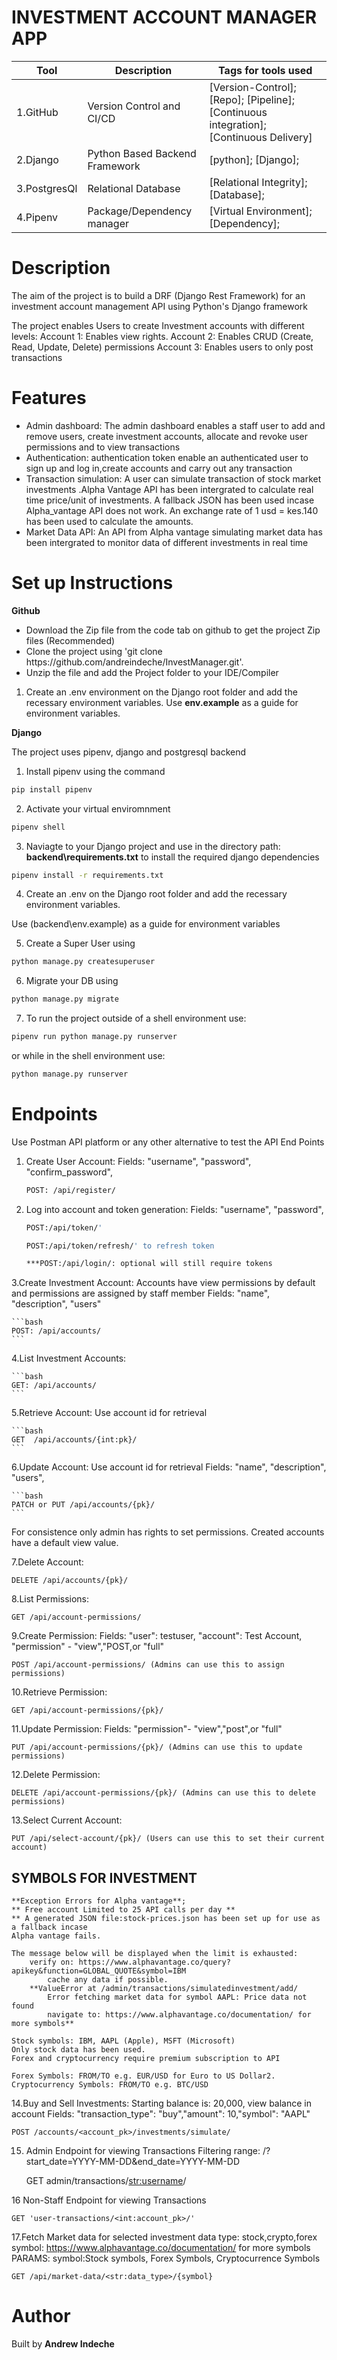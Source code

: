 # INVESTMENT ACCOUNT MANAGER APP

|Tool                | Description                    | Tags for tools used                                                                                               |
| ------------------- | ------------------------------ | ---------------------------------------------------------------------------------------------------- |
| 1.GitHub| Version Control and CI/CD| [Version-Control]; [Repo]; [Pipeline]; [Continuous integration];[Continuous Delivery]|
| 2.Django |  Python Based Backend Framework| [python]; [Django];|
| 3.PostgresQl | Relational Database| [Relational Integrity]; [Database];|
| 4.Pipenv | Package/Dependency manager| [Virtual Environment];[Dependency];|

## <h1> Description</h1>
<p>The aim of the project is to build a DRF (Django Rest Framework) for an investment account management API using Python's Django framework </p>
<p>The project enables Users to create Investment accounts with different levels: 
Account 1: Enables view rights.
Account 2: Enables CRUD (Create, Read, Update, Delete) permissions
Account 3: Enables users to only post transactions</p>

## <h1> Features</h1>
<ul>
<li> Admin dashboard: The admin dashboard enables a staff user to add and remove users,
    create investment accounts, allocate and revoke user permissions and to view transactions </li>
<li> Authentication:  authentication token enable an authenticated user to sign up and log in,create accounts and carry out any transaction </li>
<li> Transaction simulation: A user can simulate transaction of stock market investments
.Alpha Vantage API has been intergrated to calculate real time price/unit of investments. A fallback JSON has been used incase Alpha_vantage API does not work.
An exchange rate of 1 usd = kes.140 has been used to calculate the amounts.
</li>
<li> Market Data API: An API from Alpha vantage simulating market data has been intergrated to monitor data of different investments in real time</li>
</ul>

## <h1> Set up Instructions</h1>
<p><b>Github</b></p>
<ul>
<li> Download the Zip file from the code tab on github to get the project Zip files (Recommended)</li>
<li> Clone the project using 'git clone https://github.com/andreindeche/InvestManager.git'.</li>
<li> Unzip the file and add the Project folder to your IDE/Compiler</li>
</ul>

1. Create an .env environment on the Django root folder and add the recessary environment variables. 
Use <b>env.example</b> as a guide for environment variables.

<p><b>Django</b></p>
<p>The project uses pipenv, django and postgresql backend</p>

1. Install pipenv using the command 

```bash
pip install pipenv
```

2. Activate your virtual enviromnment

```bash
pipenv shell 
```

3. Naviagte to your Django project and use  in  the directory path: <b>backend\requirements.txt</b> to install the required django dependencies 

```bash
pipenv install -r requirements.txt
```

4. Create an .env on the Django root folder and add the recessary environment variables. 

Use (backend\env.example) as a guide for environment variables </li>

5. Create a Super User using 

```bash
python manage.py createsuperuser
```

6. Migrate your DB using 

```bash
python manage.py migrate
```

7. To run the project outside of a shell environment use: 

```bash
pipenv run python manage.py runserver
```

 or while in the shell environment use:

```bash
python manage.py runserver
```

## <h1> Endpoints</h1>
Use Postman API platform or any other alternative to test the API End Points

1. Create User Account:
    Fields: "username", "password", "confirm_password",

    ```bash
    POST: /api/register/
    ```
2. Log into account and token generation:
    Fields: "username", "password",

    ```bash
    POST:/api/token/'
    ```

    ```bash
    POST:/api/token/refresh/' to refresh token
    ```

    ```bash
    ***POST:/api/login/: optional will still require tokens
    ```

3.Create Investment Account:
    Accounts have view permissions by default and permissions are assigned by staff member
    Fields: "name", "description", "users"

    ```bash
    POST: /api/accounts/
    ```

4.List Investment Accounts:

    ```bash
    GET: /api/accounts/
    ```

5.Retrieve Account:
    Use account id for retrieval

    ```bash
    GET  /api/accounts/{int:pk}/
    ```

6.Update Account: 
    Use account id for retrieval
    Fields: "name", "description", "users", 

    ```bash
    PATCH or PUT /api/accounts/{pk}/
    ```

For consistence only admin has rights to set permissions.
Created accounts have a default view value.

7.Delete Account: 

    
    DELETE /api/accounts/{pk}/
    

8.List Permissions: 

  
    GET /api/account-permissions/

9.Create Permission: 
    Fields: "user": testuser, "account": Test Account, "permission" - "view","POST,or "full" 

    POST /api/account-permissions/ (Admins can use this to assign permissions)

10.Retrieve Permission: 

    GET /api/account-permissions/{pk}/

11.Update Permission: 
    Fields: "permission"- "view","post",or "full"

    PUT /api/account-permissions/{pk}/ (Admins can use this to update permissions)

12.Delete Permission: 

    DELETE /api/account-permissions/{pk}/ (Admins can use this to delete permissions)

13.Select Current Account: 

    PUT /api/select-account/{pk}/ (Users can use this to set their current account)

## SYMBOLS FOR INVESTMENT
    **Exception Errors for Alpha vantage**;
    ** Free account Limited to 25 API calls per day **
    ** A generated JSON file:stock-prices.json has been set up for use as a fallback incase
    Alpha vantage fails.

    The message below will be displayed when the limit is exhausted:
        verify on: https://www.alphavantage.co/query?apikey&function=GLOBAL_QUOTE&symbol=IBM
            cache any data if possible.
        **ValueError at /admin/transactions/simulatedinvestment/add/
            Error fetching market data for symbol AAPL: Price data not found
            navigate to: https://www.alphavantage.co/documentation/ for more symbols**
        
    Stock symbols: IBM, AAPL (Apple), MSFT (Microsoft)
    Only stock data has been used.
    Forex and cryptocurrency require premium subscription to API

    Forex Symbols: FROM/TO e.g. EUR/USD for Euro to US Dollar2.
    Cryptocurrency Symbols: FROM/TO e.g. BTC/USD

14.Buy and Sell Investments:
    Starting balance is: 20,000, view balance in account 
    Fields: "transaction_type": "buy","amount": 10,"symbol": "AAPL"

    POST /accounts/<account_pk>/investments/simulate/

15. Admin Endpoint for viewing Transactions
    Filtering range: /?start_date=YYYY-MM-DD&end_date=YYYY-MM-DD

    GET admin/transactions/<str:username>/

16 Non-Staff Endpoint for viewing Transactions

    GET 'user-transactions/<int:account_pk>/'
  
17.Fetch Market data for selected investment
    data type: stock,crypto,forex
    symbol: https://www.alphavantage.co/documentation/ for more symbols
    PARAMS: symbol:Stock symbols, Forex Symbols, Cryptocurrence Symbols

    GET /api/market-data/<str:data_type>/{symbol}

## <h1> Author </h1>
Built by <b>Andrew Indeche</b>